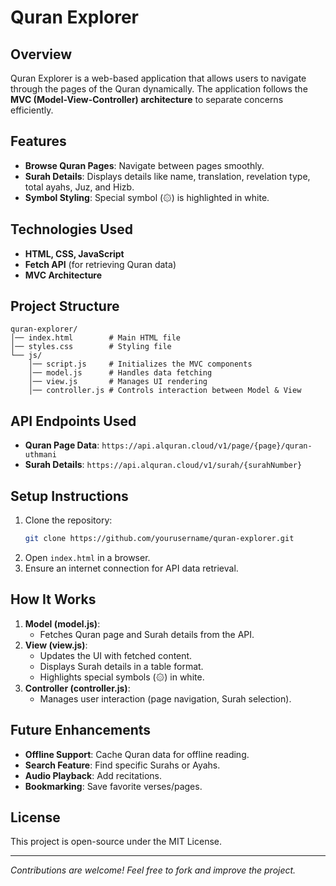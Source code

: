 # Quran Explorer

## Overview
Quran Explorer is a web-based application that allows users to navigate through the pages of the Quran dynamically. The application follows the **MVC (Model-View-Controller) architecture** to separate concerns efficiently.

## Features
- **Browse Quran Pages**: Navigate between pages smoothly.
- **Surah Details**: Displays details like name, translation, revelation type, total ayahs, Juz, and Hizb.
- **Symbol Styling**: Special symbol (۞) is highlighted in white.

## Technologies Used
- **HTML, CSS, JavaScript**
- **Fetch API** (for retrieving Quran data)
- **MVC Architecture**

## Project Structure
```
quran-explorer/
│── index.html        # Main HTML file
│── styles.css        # Styling file
└── js/
    │── script.js     # Initializes the MVC components
    │── model.js      # Handles data fetching
    │── view.js       # Manages UI rendering
    │── controller.js # Controls interaction between Model & View
```

## API Endpoints Used
- **Quran Page Data**: `https://api.alquran.cloud/v1/page/{page}/quran-uthmani`
- **Surah Details**: `https://api.alquran.cloud/v1/surah/{surahNumber}`

## Setup Instructions
1. Clone the repository:
   ```sh
   git clone https://github.com/yourusername/quran-explorer.git
   ```
2. Open `index.html` in a browser.
3. Ensure an internet connection for API data retrieval.

## How It Works
1. **Model (model.js)**:
   - Fetches Quran page and Surah details from the API.
2. **View (view.js)**:
   - Updates the UI with fetched content.
   - Displays Surah details in a table format.
   - Highlights special symbols (۞) in white.
3. **Controller (controller.js)**:
   - Manages user interaction (page navigation, Surah selection).

## Future Enhancements
- **Offline Support**: Cache Quran data for offline reading.
- **Search Feature**: Find specific Surahs or Ayahs.
- **Audio Playback**: Add recitations.
- **Bookmarking**: Save favorite verses/pages.

## License
This project is open-source under the MIT License.

---
*Contributions are welcome! Feel free to fork and improve the project.*

